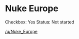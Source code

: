 # Nuke Europe

Checkbox: Yes
Status: Not started

[/u/Nuke_Europe](https://www.reddit.com/u/Nuke_Europe/)